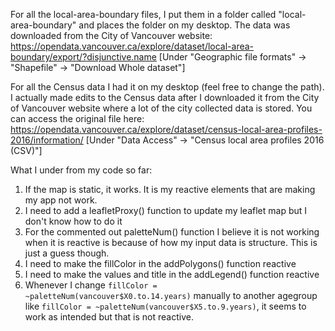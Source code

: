 For all the local-area-boundary files, I put them in a folder called "local-area-boundary" and places the folder on my desktop. 
The data was downloaded from the City of Vancouver website: https://opendata.vancouver.ca/explore/dataset/local-area-boundary/export/?disjunctive.name
[Under "Geographic file formats" -> "Shapefile" -> "Download Whole dataset"]

For all the Census data I had it on my desktop (feel free to change the path). I actually made edits to the Census data after I downloaded it from the City of Vancouver website where
a lot of the city collected data is stored. You can access the original file here: https://opendata.vancouver.ca/explore/dataset/census-local-area-profiles-2016/information/
[Under "Data Access" -> "Census local area profiles 2016 (CSV)"]

What I under from my code so far:
1) If the map is static, it works. It is my reactive elements that are making my app not work.
2) I need to add a leafletProxy() function to update my leaflet map but I don't know how to do it
3) For the commented out paletteNum() function I believe it is not working when it is reactive is because of how my input data is structure. This is just a guess though.
4) I need to make the fillColor in the addPolygons() function reactive
5) I need to make the values and title in the addLegend() function reactive
6) Whenever I change ```fillColor = ~paletteNum(vancouver$X0.to.14.years)``` manually to another agegroup like ```fillColor = ~paletteNum(vancouver$X5.to.9.years)```, it seems to work as intended but that is not reactive.
